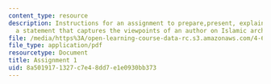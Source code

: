 ```yaml
---
content_type: resource
description: Instructions for an assignment to prepare,present, explain, and analyze
  a statement that captures the viewpoints of an author on Islamic architecture.
file: /media/https%3A/open-learning-course-data-rc.s3.amazonaws.com/4-619-historiography-of-islamic-architecture-fall-2014/8a5019171327c7e48dd7e1e0930bb373_MIT4_619F14_assignment1.pdf
file_type: application/pdf
resourcetype: Document
title: Assignment 1
uid: 8a501917-1327-c7e4-8dd7-e1e0930bb373
---
```

